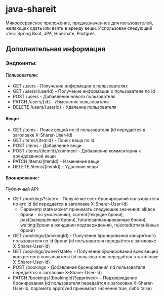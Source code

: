 # java-shareit
Микросервисное приложение, предназначенное для пользователей, желающих сдать или взять в аренду вещи. Использован следующий стек: Spring Boot, JPA, Hibernate, Postgres.

## Дополнительная информация

### Эндпоинты:

#### Пользователи:
 - GET /users - Получение информации о пользователях
 - GET /users/{userId} - Получение информации о пользователе по id
 - POST /users - Добавление нового пользователя
 - PATCH /users/{id} - Изменение пользователя
 - DELETE /users/{userId} - Удаление пользователя

#### Вещи:
 - GET /items - Поиск вещей по id пользователя (id передаётся в заголовке X-Sharer-User-Id)
 - GET /items/{itemId} - Поиск вещи по id
 - POST /items - Добавление вещи
 - POST /items/{itemId}/comment - Добавление комментария к арендованной вещи
 - PATCH /items/{itemId} - Изменение вещи
 - DELETE /items/{itemId} - Удаление вещи

#### Бронирование:
Публичный API:
 - GET /bookings?state= - Получение всех бронирований пользователя по его id (id передаётся в заголовке X-Sharer-User-Id)
   - Параметр state может принимать следующие значения: all(все брони - по умолчанию), current(текущие брони), past(завершённые брони), future(запланированные брони), waiting(брони в ожидании подтверждения), rejected(отменённые брони)
 - GET /bookings/{bookingId} - Получение бронирования конкретного пользователя по id брони (id пользователя передаётся в заголовке X-Sharer-User-Id)
 - GET /bookings/owner?state= - Получение бронирований всех вещей конкретного пользователя (id пользователя передаётся в заголовке X-Sharer-User-Id)
 - POST /bookings - Добавление бронирования (id пользователя передаётся в заголовке X-Sharer-User-Id)
 - PATCH /bookings/{bookingId}?approved= - Подтверждение бронирования (id пользователя передаётся в заголовке X-Sharer-User-Id, параметр approved принимает значение true, либо false)
